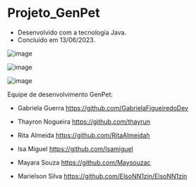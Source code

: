 # Projeto_GenPet

- Desenvolvido com a tecnologia Java.
- Concluído em 13/06/2023.

![image](https://github.com/RitaAlmeidah/Projeto_GenPet/assets/133229401/df2b5c22-7af8-4a87-871b-773bcd52fd0f)

![image](https://github.com/RitaAlmeidah/Projeto_GenPet/assets/133229401/6830f22b-c80e-41a2-bbf2-ca286d1d5beb)

![image](https://github.com/RitaAlmeidah/Projeto_GenPet/assets/133229401/54a415a4-2fbc-44d2-89b6-c13f06e73ffe)



Equipe de desenvolvimento GenPet: 

- Gabriela Guerra https://github.com/GabrielaFigueiredoDev
  
- Thayron Nogueira https://github.com/thayrun
  
- Rita Almeida https://github.com/RitaAlmeidah
  
- Isa Miguel https://github.com/Isamiguel
  
- Mayara Souza https://github.com/Maysouzac
  
- Marielson Silva https://github.com/ElsoNN1zin/ElsoNN1zin








